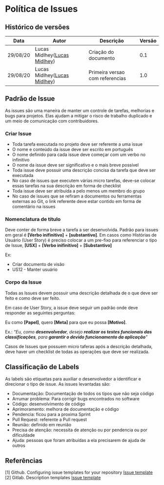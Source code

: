 
# Política de Issues

## Histórico de versões

| Data     | Autor         | Descrição            | Versão |
| -------- | ------------- | -------------------- | ------ |
| 29/08/20 | Lucas Midlhey(<a target="blank" href="https://github.com/lucasmidlhey">Lucas Midlhey</a>)| Criação do documento | 0.1    |
| 29/08/20 | Lucas Midlhey(<a target="blank" href="https://github.com/lucasmidlhey">Lucas Midlhey</a>)| Primeira versao com referencias | 1.0    |


## Padrão de Issue

As issues são uma maneira de manter um controle de tarefas, melhorias e bugs para projetos. Elas ajudam a mitigar o risco de trabalho duplicado e um meio de comunicação com contribuidores.

### Criar Issue

- Toda tarefa executada no projeto deve ser referente a uma issue
- O nome e conteúdo da issue deve ser escrito em português
- O nome definido para cada issue deve começar com um verbo no infinitivo
- O nome da issue deve ser significativo e o mais breve possível
- Toda issue deve possuir uma descrição concisa da tarefa que deve ser executada
- No caso de issues que executem várias micro tarefas, deve-se colocar essas tarefas na sua descrição em forma de checklist
- Toda issue deve ser atribuída a pelo menos um membro do grupo
- No caso de issues que se refiram a documentos ou ferramentas externas ao Git, o link referente deve estar contido em forma de comentário na issues

### Nomenclatura de título

Deve conter de forma breve a tarefa a ser desenvolvida. Padrão para issues em geral é **[Verbo inifinitivo]** + **[substantivo]**.
Em casos como Histórias de Usuário (User Story) é preciso colocar a um pre-fixo para referenciar o tipo de Issue, **[USX]** + **[Verbo inifinitivo]** + **[Substantivo]**

Ex:

- Criar documento de visão
- US12 - Manter usuário

### Corpo da Issue

Todas as Issues devem possuir uma descrição detalhada de o que deve ser feito e como deve ser feito.

Em caso de User Story, a issue deve seguir um padrão onde deve responder as seguintes perguntas:

Eu como **[Papel]**, quero **[Meta]** para que eu possa **[Motivo]**.

Ex.: _“Eu, como **desenvolvedor**, desejo **realizar os testes funcionais das classificações**, para **garantir o devido funcionamento da aplicação**”_

Casos de Issues que possuem micro taferas após a descrição detalhada, deve haver um checklist de todas as operações que deve ser realizada.

## Classificação de Labels

As labels são etiquetas para auxiliar o desenvolvedor a identificar e direcionar o tipo de issue.
As issues levantadas são:

- Documentação: Documentação de todos os tipos que não seja código
- Arrumar problema: Para corrigir bugs encontrados no software
- Código: desenvolvimento de código
- Aprimoramento: melhora de documentação e código
- Pendencia: ficou para a proxima Sprint
- Pull Request: referente a Pull request
- Reunião: definido em reunião
- Precisa de atenção: necessita de atenção ou por pendencia ou por dificuldade
- Ajuda: pessoas que foram atribuídas a ela precisarem de ajuda de outros

## Referências

[1] Github. Configuring issue templates for your repository [Issue template](https://docs.github.com/en/free-pro-team@latest/github/building-a-strong-community/configuring-issue-templates-for-your-repository)
[2] Gitlab.  Description templates [Issue template](https://docs.gitlab.com/ee/user/project/description_templates.html)
